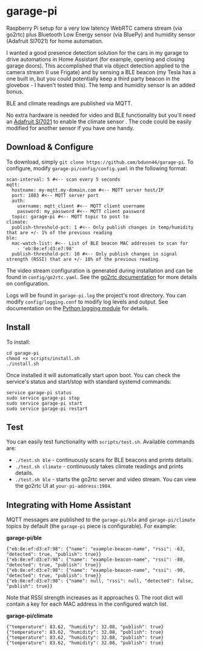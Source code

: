 # garage-pi
Raspberry Pi setup for a very low latency WebRTC camera stream (via go2rtc) plus Bluetooth Low Energy sensor (via BluePy) and humidity sensor (Adafruit SI7021) for home automation.

I wanted a good presence detection solution for the cars in my garage to drive automations in Home Assistant (for example, opening and closing garage doors). This accomplished that via object detection applied to the camera stream (I use Frigate) and by sensing a BLE beacon (my Tesla has a one built in, but you could potentially keep a third party beacon in the glovebox - I haven't tested this). The temp and humidity sensor is an added bonus.

BLE and climate readings are published via MQTT.

No extra hardware is needed for video and BLE functionality but you'll need an [Adafruit SI7021](https://www.adafruit.com/product/3251) to enable the climate sensor . The code could be easily modified for another sensor if you have one handy.

## Download & Configure
To download, simply `git clone https://github.com/bdunn44/garage-pi`. To configure, modify `garage-pi/config/config.yaml` in the following format:
```
scan-interval: 5 #<-- scan every 5 seconds 
mqtt:
  hostname: my-mqtt.my-domain.com #<-- MQTT server host/IP
  port: 1883 #<-- MQTT server port
  auth:
    username: mqtt_client #<-- MQTT client username
    password: my_password #<-- MQTT client password
  topic: garage-pi #<-- MQTT topic to post to
climate:
  publish-threshold-pct: 1 #<-- Only publish changes in temp/humidity that are +/- 1% of the previous reading
ble:
  mac-watch-list: #<-- List of BLE beacon MAC addresses to scan for
    - 'eb:8e:ef:d3:e7:98' 
  publish-threshold-pct: 10 #<-- Only publish changes in signal strength (RSSI) that are +/- 10% of the previous reading
```

The video stream configuration is generated during installation and can be found in `config/go2rtc.yaml`. See the [go2rtc documentation](https://github.com/AlexxIT/go2rtc/tree/v1.6.0) for more details on configuration.

Logs will be found in `garage-pi.log` the project's root directory. You can modify `config/logging.conf` to modify log levels and output. See documentation on the [Python logging module](https://docs.python.org/3/library/logging.html) for details.

## Install
To install:
```
cd garage-pi
chmod +x scripts/install.sh
./install.sh
```

Once installed it will automatically start upon boot. You can check the service's status and start/stop with standard systemd commands:
```
service garage-pi status
sudo service garage-pi stop
sudo service garage-pi start
sudo service garage-pi restart
```

## Test
You can easily test functionality with `scripts/test.sh`. Available commands are:
  - `./test.sh ble` - continuously scans for BLE beacons and prints details.
  - `./test.sh climate` - continuously takes climate readings and prints details.
  - `./test.sh ble` - starts the go2rtc server and video stream. You can view the go2rtc UI at `your-pi-address:1984`.

## Integrating with Home Assistant
MQTT messages are published to the `garage-pi/ble` and `garage-pi/climate` topics by default (the `garage-pi` piece is configurable). For example:

__garage-pi/ble__
```
{"eb:8e:ef:d3:e7:98": {"name": "example-beacon-name", "rssi": -63, "detected": true, "publish": true}}
{"eb:8e:ef:d3:e7:98": {"name": "example-beacon-name", "rssi": -80, "detected": true, "publish": true}}
{"eb:8e:ef:d3:e7:98": {"name": "example-beacon-name", "rssi": -90, "detected": true, "publish": true}}
{"eb:8e:ef:d3:e7:98": {"name": null, "rssi": null, "detected": false, "publish": true}}
```
Note that RSSI strength increases as it approaches 0. The root dict will contain a key for each MAC address in the configured watch list.

__garage-pi/climate__
```
{"temperature": 83.62, "humidity": 32.08, "publish": true}
{"temperature": 83.62, "humidity": 32.08, "publish": true}
{"temperature": 83.62, "humidity": 32.08, "publish": true}
{"temperature": 83.62, "humidity": 32.08, "publish": true}
```